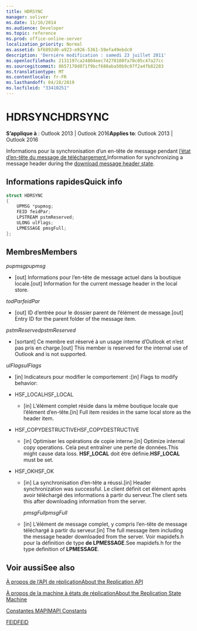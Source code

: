 ```yaml
---
title: HDRSYNC
manager: soliver
ms.date: 11/16/2014
ms.audience: Developer
ms.topic: reference
ms.prod: office-online-server
localization_priority: Normal
ms.assetid: bf6892d0-a923-e926-5361-59efa49ebdc0
description: 'Derniére modification : samedi 23 juillet 2011'
ms.openlocfilehash: 2131197ca24804eec74270100fa70c05c47a27cc
ms.sourcegitcommit: 8657170d071f9bcf680aba50b9c07f2a4fb82283
ms.translationtype: MT
ms.contentlocale: fr-FR
ms.lasthandoff: 04/28/2019
ms.locfileid: "33410251"
---
```

# <a name="hdrsync"></a><span data-ttu-id="f15e4-103">HDRSYNC</span><span class="sxs-lookup"><span data-stu-id="f15e4-103">HDRSYNC</span></span>

  
  
<span data-ttu-id="f15e4-104">**S’applique à** : Outlook 2013 | Outlook 2016</span><span class="sxs-lookup"><span data-stu-id="f15e4-104">**Applies to**: Outlook 2013 | Outlook 2016</span></span> 
  
<span data-ttu-id="f15e4-105">Informations pour la synchronisation d’un en-tête de message pendant [l’état d’en-tête du message de téléchargement.](download-message-header-state.md)</span><span class="sxs-lookup"><span data-stu-id="f15e4-105">Information for synchronizing a message header during the [download message header state](download-message-header-state.md).</span></span>
  
## <a name="quick-info"></a><span data-ttu-id="f15e4-106">Informations rapides</span><span class="sxs-lookup"><span data-stu-id="f15e4-106">Quick info</span></span>

```cpp
struct HDRSYNC 
{ 
    UPMSG *pupmsg; 
    FEID feidPar; 
    LPSTREAM pstmReserved; 
    ULONG ulFlags; 
    LPMESSAGE pmsgFull; 
};
```

## <a name="members"></a><span data-ttu-id="f15e4-107">Membres</span><span class="sxs-lookup"><span data-stu-id="f15e4-107">Members</span></span>

 <span data-ttu-id="f15e4-108">_pupmsg_</span><span class="sxs-lookup"><span data-stu-id="f15e4-108">_pupmsg_</span></span>
  
- <span data-ttu-id="f15e4-109">[out] Informations pour l’en-tête de message actuel dans la boutique locale.</span><span class="sxs-lookup"><span data-stu-id="f15e4-109">[out] Information for the current message header in the local store.</span></span>
    
 <span data-ttu-id="f15e4-110">_todPar_</span><span class="sxs-lookup"><span data-stu-id="f15e4-110">_feidPar_</span></span>
  
- <span data-ttu-id="f15e4-111">[out] ID d’entrée pour le dossier parent de l’élément de message.</span><span class="sxs-lookup"><span data-stu-id="f15e4-111">[out] Entry ID for the parent folder of the message item.</span></span>
    
 <span data-ttu-id="f15e4-112">_pstmReserved_</span><span class="sxs-lookup"><span data-stu-id="f15e4-112">_pstmReserved_</span></span>
  
- <span data-ttu-id="f15e4-113">[sortant] Ce membre est réservé à un usage interne d’Outlook et n’est pas pris en charge.</span><span class="sxs-lookup"><span data-stu-id="f15e4-113">[out] This member is reserved for the internal use of Outlook and is not supported.</span></span> 
    
 <span data-ttu-id="f15e4-114">_ulFlags_</span><span class="sxs-lookup"><span data-stu-id="f15e4-114">_ulFlags_</span></span>
  
- <span data-ttu-id="f15e4-115">[in] Indicateurs pour modifier le comportement :</span><span class="sxs-lookup"><span data-stu-id="f15e4-115">[in] Flags to modify behavior:</span></span>
    
- <span data-ttu-id="f15e4-116">HSF_LOCAL</span><span class="sxs-lookup"><span data-stu-id="f15e4-116">HSF_LOCAL</span></span>
    
  - <span data-ttu-id="f15e4-117">[in] L’élément complet réside dans la même boutique locale que l’élément d’en-tête.</span><span class="sxs-lookup"><span data-stu-id="f15e4-117">[in] Full item resides in the same local store as the header item.</span></span>
    
- <span data-ttu-id="f15e4-118">HSF_COPYDESTRUCTIVE</span><span class="sxs-lookup"><span data-stu-id="f15e4-118">HSF_COPYDESTRUCTIVE</span></span>
    
  -  <span data-ttu-id="f15e4-119">[in] Optimiser les opérations de copie interne.</span><span class="sxs-lookup"><span data-stu-id="f15e4-119">[in] Optimize internal copy operations.</span></span> <span data-ttu-id="f15e4-120">Cela peut entraîner une perte de données.</span><span class="sxs-lookup"><span data-stu-id="f15e4-120">This might cause data loss.</span></span> <span data-ttu-id="f15e4-121">**HSF_LOCAL** doit être définie.</span><span class="sxs-lookup"><span data-stu-id="f15e4-121">**HSF_LOCAL** must be set.</span></span> 
    
- <span data-ttu-id="f15e4-122">HSF_OK</span><span class="sxs-lookup"><span data-stu-id="f15e4-122">HSF_OK</span></span>
    
  - <span data-ttu-id="f15e4-123">[in] La synchronisation d’en-tête a réussi.</span><span class="sxs-lookup"><span data-stu-id="f15e4-123">[in] Header synchronization was successful.</span></span> <span data-ttu-id="f15e4-124">Le client définit cet élément après avoir téléchargé des informations à partir du serveur.</span><span class="sxs-lookup"><span data-stu-id="f15e4-124">The client sets this after downloading information from the server.</span></span>
    
     <span data-ttu-id="f15e4-125">_pmsgFull_</span><span class="sxs-lookup"><span data-stu-id="f15e4-125">_pmsgFull_</span></span>
    
  - <span data-ttu-id="f15e4-126">[in] L’élément de message complet, y compris l’en-tête de message téléchargé à partir du serveur.</span><span class="sxs-lookup"><span data-stu-id="f15e4-126">[in] The full message item including the message header downloaded from the server.</span></span> <span data-ttu-id="f15e4-127">Voir mapidefs.h pour la définition de type **de LPMESSAGE**.</span><span class="sxs-lookup"><span data-stu-id="f15e4-127">See mapidefs.h for the type definition of **LPMESSAGE**.</span></span> 
    
## <a name="see-also"></a><span data-ttu-id="f15e4-128">Voir aussi</span><span class="sxs-lookup"><span data-stu-id="f15e4-128">See also</span></span>



[<span data-ttu-id="f15e4-129">À propos de l’API de réplication</span><span class="sxs-lookup"><span data-stu-id="f15e4-129">About the Replication API</span></span>](about-the-replication-api.md)
  
[<span data-ttu-id="f15e4-130">À propos de la machine à états de réplication</span><span class="sxs-lookup"><span data-stu-id="f15e4-130">About the Replication State Machine</span></span>](about-the-replication-state-machine.md)
  
[<span data-ttu-id="f15e4-131">Constantes MAPI</span><span class="sxs-lookup"><span data-stu-id="f15e4-131">MAPI Constants</span></span>](mapi-constants.md)
  
[<span data-ttu-id="f15e4-132">FEID</span><span class="sxs-lookup"><span data-stu-id="f15e4-132">FEID</span></span>](feid.md)

